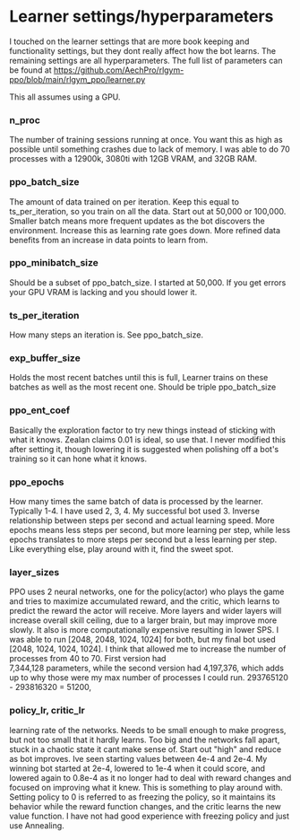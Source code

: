 # Learner settings/hyperparameters

I touched on the learner settings that are more book keeping and functionality settings, but they dont really affect how the bot learns. The remaining settings are all hyperparameters. The full list of parameters can be found at https://github.com/AechPro/rlgym-ppo/blob/main/rlgym_ppo/learner.py

This all assumes using a GPU.

### n_proc
The number of training sessions running at once. You want this as high as possible until something crashes due to lack of memory. I was able to do 70 processes with a 12900k, 3080ti with 12GB VRAM, and 32GB RAM.   

### ppo_batch_size
The amount of data trained on per iteration. Keep this equal to ts_per_iteration, so you train on all the data.
Start out at 50,000 or 100,000. Smaller batch means more frequent updates as the bot discovers the environment.
Increase this as learning rate goes down. More refined data benefits from an increase in data points to learn from. 

### ppo_minibatch_size 
Should be a subset of ppo_batch_size. I started at 50,000. If you get errors your GPU VRAM is lacking and you should lower it.

### ts_per_iteration
How many steps an iteration is. See ppo_batch_size.

### exp_buffer_size
Holds the most recent batches until this is full, Learner trains on these batches as well as the most recent one. Should be triple ppo_batch_size

### ppo_ent_coef 
Basically the exploration factor to try new things instead of sticking with what it knows. Zealan claims 0.01 is ideal, so use that. I never modified this after setting it, though lowering it is suggested when polishing off a bot's training so it can hone what it knows.

### ppo_epochs
How many times the same batch of data is processed by the learner. Typically 1-4. I have used 2, 3, 4. My successful bot used 3.  Inverse relationship between steps per second and actual learning speed. More epochs means less steps per second, but more learning per step, while less epochs translates to more steps per second but a less learning per step. Like everything else, play around with it, find the sweet spot.

### layer_sizes
PPO uses 2 neural networks, one for the policy(actor) who plays the game and tries to maximize accumulated reward, and the critic, which learns to predict the reward the actor will receive. More layers and wider layers will increase overall skill ceiling, due to a larger brain, but may improve more slowly. It also is more computationally expensive resulting in lower SPS. I was able to run [2048, 2048, 1024, 1024] for both, but my final bot used [2048, 1024, 1024, 1024]. I think that allowed me to increase the number of processes from 40 to 70. First version had   
7,344,128 parameters, while the second version had 4,197,376, which adds up to why those were my max number of processes I could run. 293765120 - 293816320 = 51200,

### policy_lr, critic_lr
learning rate of the networks. Needs to be small enough to make progress, but not too small that it hardly learns. Too big and the networks fall apart, stuck in a chaotic state it cant make sense of. Start out "high" and reduce as bot improves. Ive seen starting values between 4e-4 and 2e-4. My winning bot started at 2e-4, lowered to 1e-4 when it could score, and lowered again to 0.8e-4 as it no longer had to deal with reward changes and focused on improving what it knew. This is something to play around with. Setting policy to 0 is referred to as freezing the policy, so it maintains its behavior while the reward function changes, and the critic learns the new value function. I have not had good experience with freezing policy and just use Annealing. 
